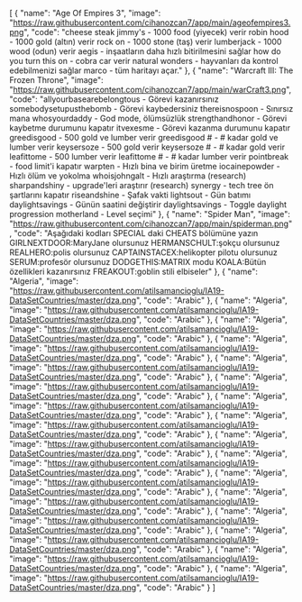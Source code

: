 [
  {
    "name": "Age Of Empires 3",
    "image": "https://raw.githubusercontent.com/cihanozcan7/app/main/ageofempires3.png",
    "code": "cheese steak jimmy's - 1000 food (yiyecek) verir
robin hood - 1000 gold (altın) verir
rock on - 1000 stone (taş) verir
lumberjack - 1000 wood (odun) verir
aegis - inşaatların daha hızlı bitirilmesini sağlar
how do you turn this on - cobra car verir
natural wonders - hayvanları da kontrol edebilmenizi sağlar
marco - tüm haritayı açar."
  },
  {
    "name": "Warcraft III: The Frozen Throne",
    "image": "https://raw.githubusercontent.com/cihanozcan7/app/main/warCraft3.png",
    "code": "allyourbasearebelongtous - Görevi kazanırsınız
somebodysetupusthebomb - Görevi kaybedersiniz
thereisnospoon - Sınırsız mana
whosyourdaddy - God mode, ölümsüzlük
strengthandhonor - Görevi kaybetme durumunu kapatır
itvexesme - Görevi kazanma durumunu kapatır
greedisgood - 500 gold ve lumber verir
greedisgood # - # kadar gold ve lumber verir
keysersoze - 500 gold verir
keysersoze # - # kadar gold verir
leafittome - 500 lumber verir
leafittome # - # kadar lumber verir
pointbreak - food limit'i kapatır
warpten - Hızlı bina ve birim üretme
iocainepowder - Hızlı ölüm ve yokolma
whoisjohngalt - Hızlı araştırma (research)
sharpandshiny - upgrade'leri araştırır (research)
synergy - tech tree ön şartlarını kapatır
riseandshine - Şafak vakti
lightsout - Gün batımı
daylightsavings - Günün saatini değiştirir
daylightsavings - Toggle daylight progression
motherland - Level seçimi"
  },
  {
    "name": "Spider Man",
    "image": "https://raw.githubusercontent.com/cihanozcan7/app/main/spiderman.png",
    "code": "Aşağıdaki kodları SPECIAL daki CHEATS bölümüne yazın
GIRLNEXTDOOR:MaryJane olursunuz
HERMANSCHULT:şokçu olursunuz
REALHERO:polis olursunuz
CAPTAINSTACEX:helikopter pilotu olursunuz
SERUM:profesör olursunuz
DODGETHIS:MATRIX modu
KOALA:Bütün özellikleri kazanırsınız
FREAKOUT:goblin stili elbiseler"
  },
  {
    "name": "Algeria",
    "image": "https://raw.githubusercontent.com/atilsamancioglu/IA19-DataSetCountries/master/dza.png",
    "code": "Arabic"
  },
  {
    "name": "Algeria",
    "image": "https://raw.githubusercontent.com/atilsamancioglu/IA19-DataSetCountries/master/dza.png",
    "code": "Arabic"
  },
  {
    "name": "Algeria",
    "image": "https://raw.githubusercontent.com/atilsamancioglu/IA19-DataSetCountries/master/dza.png",
    "code": "Arabic"
  },
  {
    "name": "Algeria",
    "image": "https://raw.githubusercontent.com/atilsamancioglu/IA19-DataSetCountries/master/dza.png",
    "code": "Arabic"
  },
  {
    "name": "Algeria",
    "image": "https://raw.githubusercontent.com/atilsamancioglu/IA19-DataSetCountries/master/dza.png",
    "code": "Arabic"
  },
  {
    "name": "Algeria",
    "image": "https://raw.githubusercontent.com/atilsamancioglu/IA19-DataSetCountries/master/dza.png",
    "code": "Arabic"
  },
  {
    "name": "Algeria",
    "image": "https://raw.githubusercontent.com/atilsamancioglu/IA19-DataSetCountries/master/dza.png",
    "code": "Arabic"
  },
  {
    "name": "Algeria",
    "image": "https://raw.githubusercontent.com/atilsamancioglu/IA19-DataSetCountries/master/dza.png",
    "code": "Arabic"
  },
  {
    "name": "Algeria",
    "image": "https://raw.githubusercontent.com/atilsamancioglu/IA19-DataSetCountries/master/dza.png",
    "code": "Arabic"
  },
  {
    "name": "Algeria",
    "image": "https://raw.githubusercontent.com/atilsamancioglu/IA19-DataSetCountries/master/dza.png",
    "code": "Arabic"
  },
  {
    "name": "Algeria",
    "image": "https://raw.githubusercontent.com/atilsamancioglu/IA19-DataSetCountries/master/dza.png",
    "code": "Arabic"
  },
  {
    "name": "Algeria",
    "image": "https://raw.githubusercontent.com/atilsamancioglu/IA19-DataSetCountries/master/dza.png",
    "code": "Arabic"
  },
  {
    "name": "Algeria",
    "image": "https://raw.githubusercontent.com/atilsamancioglu/IA19-DataSetCountries/master/dza.png",
    "code": "Arabic"
  },
  {
    "name": "Algeria",
    "image": "https://raw.githubusercontent.com/atilsamancioglu/IA19-DataSetCountries/master/dza.png",
    "code": "Arabic"
  },
  {
    "name": "Algeria",
    "image": "https://raw.githubusercontent.com/atilsamancioglu/IA19-DataSetCountries/master/dza.png",
    "code": "Arabic"
  },
  {
    "name": "Algeria",
    "image": "https://raw.githubusercontent.com/atilsamancioglu/IA19-DataSetCountries/master/dza.png",
    "code": "Arabic"
  }
]
